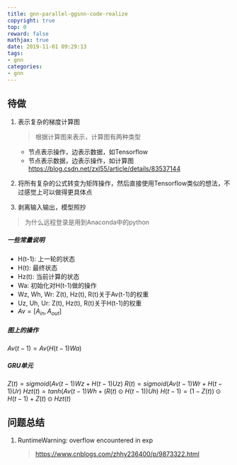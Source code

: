 ```yaml
---
title: gnn-parallel-ggsnn-code-realize
copyright: true
top: 0
reward: false
mathjax: true
date: 2019-11-01 09:29:13
tags:
- gnn
categories:
- gnn
---
```


## 待做

1. 表示复杂的梯度计算图
    > 根据计算图来表示，计算图有两种类型
    - 节点表示操作，边表示数据，如Tensorflow
    - 节点表示数据，边表示操作，如计算图 https://blog.csdn.net/zxl55/article/details/83537144

2. 将所有复杂的公式转变为矩阵操作，然后直接使用Tensorflow类似的想法，不过感觉上可以做得更具体点

3. 剥离输入输出，模型照抄
> 为什么远程登录是用到Anaconda中的python



##### 一些常量说明
- H(t-1): 上一轮的状态
- H(t): 最终状态
- Hz(t): 当前计算的状态
- Wa: 初始化对H(t-1)做的操作
- Wz, Wh, Wr: Z(t), Hz(t), R(t)关于Av(t-1)的权重
- Uz, Uh, Ur: Z(t), Hz(t), R(t)关于H(t-1)的权重
- $Av=[A_{in}, A_{out}]$

##### 图上的操作
$Av(t-1) = Av(H(t-1)Wa)$
##### GRU单元
$Z(t) = sigmoid(Av(t-1)Wz + H(t-1)Uz)$
$R(t) = sigmoid(Av(t-1)Wr + H(t-1)Ur)$
$Hzt(t) = tanh(Av(t-1)Wh + (R(t) \odot H(t-1))Uh)$
$H(t-1) = (1-Z(t))\odot H(t-1) + Z(t) \odot Hzt(t)$

## 问题总结

1. RuntimeWarning: overflow encountered in exp
    > https://www.cnblogs.com/zhhy236400/p/9873322.html
    